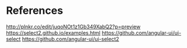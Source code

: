 References
==========
http://plnkr.co/edit/juqoNOt1z1Gb349XabQ2?p=preview
https://select2.github.io/examples.html
https://github.com/angular-ui/ui-select
https://github.com/angular-ui/ui-select2

